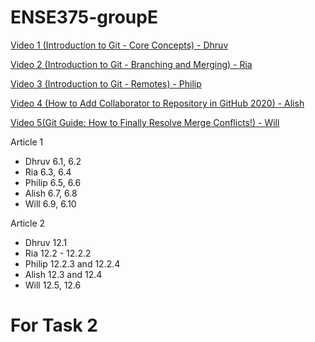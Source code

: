 # ENSE375-groupE
[Video 1 (Introduction to Git - Core Concepts) - Dhruv](https://www.youtube.com/watch?v=uR6G2v_WsRA)  

[Video 2 (Introduction to Git - Branching and Merging) - Ria](https://www.youtube.com/watch?v=FyAAIHHClqI) 

[Video 3 (Introduction to Git - Remotes) - Philip](https://www.youtube.com/watch?v=Gg4bLk8cGNo)  

[Video 4 (How to Add Collaborator to Repository in GitHub 2020) - Alish](https://www.youtube.com/watch?v=p49LRx3hYI8)  

[Video 5(Git Guide: How to Finally Resolve Merge Conflicts!) - Will](https://www.youtube.com/watch?v=CKAdoAR0ykc)  


Article 1

* Dhruv 6.1, 6.2
* Ria 6.3, 6.4
* Philip 6.5, 6.6
* Alish 6.7, 6.8
* Will 6.9, 6.10

Article 2

* Dhruv 12.1
* Ria 12.2 - 12.2.2
* Philip 12.2.3 and 12.2.4
* Alish 12.3 and 12.4
* Will 12.5, 12.6

# For Task 2
